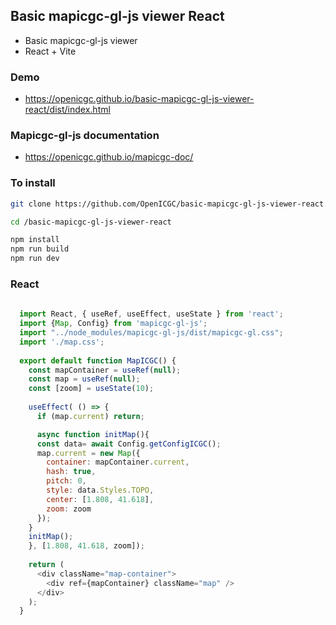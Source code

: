 ## Basic mapicgc-gl-js viewer React

  * Basic mapicgc-gl-js viewer
  * React + Vite

### Demo 

  * https://openicgc.github.io/basic-mapicgc-gl-js-viewer-react/dist/index.html

### Mapicgc-gl-js documentation

  * https://openicgc.github.io/mapicgc-doc/

### To install

```bash
git clone https://github.com/OpenICGC/basic-mapicgc-gl-js-viewer-react.git

cd /basic-mapicgc-gl-js-viewer-react

npm install
npm run build
npm run dev

```

### React

```javascript
 
  import React, { useRef, useEffect, useState } from 'react';
  import {Map, Config} from 'mapicgc-gl-js';
  import "../node_modules/mapicgc-gl-js/dist/mapicgc-gl.css";
  import './map.css';
  
  export default function MapICGC() {
    const mapContainer = useRef(null);
    const map = useRef(null);
    const [zoom] = useState(10);
  
    useEffect( () => {
      if (map.current) return; 

      async function initMap(){
      const data= await Config.getConfigICGC();
      map.current = new Map({
        container: mapContainer.current,
        hash: true,
        pitch: 0,
        style: data.Styles.TOPO,
        center: [1.808, 41.618],
        zoom: zoom
      });
    }
    initMap();
    }, [1.808, 41.618, zoom]);
  
    return (
      <div className="map-container">
        <div ref={mapContainer} className="map" />
      </div>
    );
  } 

```